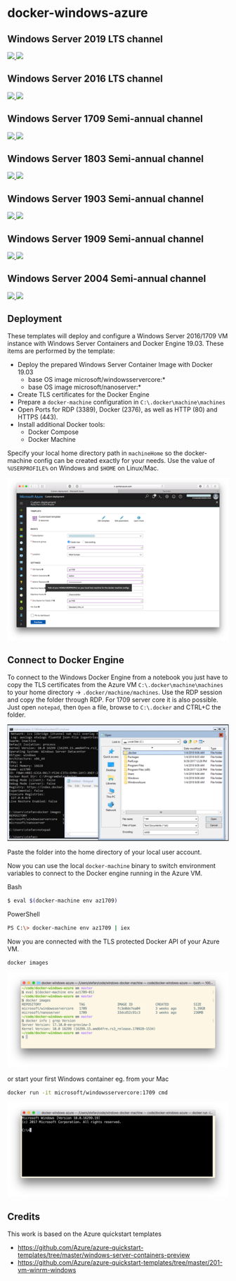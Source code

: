 # docker-windows-azure

## Windows Server 2019 LTS channel

<a href="https://portal.azure.com/#create/Microsoft.Template/uri/https%3A%2F%2Fraw.githubusercontent.com%2FStefanScherer%2Fdocker-windows-azure%2Fmain%2F2019%2Fazuredeploy.json" target="_blank">
    <img src="http://azuredeploy.net/deploybutton.png"/>
</a>
<a href="http://armviz.io/#/?load=https%3A%2F%2Fraw.githubusercontent.com%2FStefanScherer%2Fdocker-windows-azure%2Fmain%2F2019%2Fazuredeploy.json" target="_blank">
    <img src="http://armviz.io/visualizebutton.png"/>
</a>

## Windows Server 2016 LTS channel

<a href="https://portal.azure.com/#create/Microsoft.Template/uri/https%3A%2F%2Fraw.githubusercontent.com%2FStefanScherer%2Fdocker-windows-azure%2Fmain%2F2016%2Fazuredeploy.json" target="_blank">
    <img src="http://azuredeploy.net/deploybutton.png"/>
</a>
<a href="http://armviz.io/#/?load=https%3A%2F%2Fraw.githubusercontent.com%2FStefanScherer%2Fdocker-windows-azure%2Fmain%2F2016%2Fazuredeploy.json" target="_blank">
    <img src="http://armviz.io/visualizebutton.png"/>
</a>

## Windows Server 1709 Semi-annual channel

<a href="https://portal.azure.com/#create/Microsoft.Template/uri/https%3A%2F%2Fraw.githubusercontent.com%2FStefanScherer%2Fdocker-windows-azure%2Fmain%2F1709%2Fazuredeploy.json" target="_blank">
    <img src="http://azuredeploy.net/deploybutton.png"/>
</a>
<a href="http://armviz.io/#/?load=https%3A%2F%2Fraw.githubusercontent.com%2FStefanScherer%2Fdocker-windows-azure%2Fmain%2F1709%2Fazuredeploy.json" target="_blank">
    <img src="http://armviz.io/visualizebutton.png"/>
</a>

## Windows Server 1803 Semi-annual channel

<a href="https://portal.azure.com/#create/Microsoft.Template/uri/https%3A%2F%2Fraw.githubusercontent.com%2FStefanScherer%2Fdocker-windows-azure%2Fmain%2F1803%2Fazuredeploy.json" target="_blank">
    <img src="http://azuredeploy.net/deploybutton.png"/>
</a>
<a href="http://armviz.io/#/?load=https%3A%2F%2Fraw.githubusercontent.com%2FStefanScherer%2Fdocker-windows-azure%2Fmain%2F1803%2Fazuredeploy.json" target="_blank">
    <img src="http://armviz.io/visualizebutton.png"/>
</a>

## Windows Server 1903 Semi-annual channel

<a href="https://portal.azure.com/#create/Microsoft.Template/uri/https%3A%2F%2Fraw.githubusercontent.com%2FStefanScherer%2Fdocker-windows-azure%2Fmain%2F1903%2Fazuredeploy.json" target="_blank">
    <img src="http://azuredeploy.net/deploybutton.png"/>
</a>
<a href="http://armviz.io/#/?load=https%3A%2F%2Fraw.githubusercontent.com%2FStefanScherer%2Fdocker-windows-azure%2Fmain%2F1903%2Fazuredeploy.json" target="_blank">
    <img src="http://armviz.io/visualizebutton.png"/>
</a>

## Windows Server 1909 Semi-annual channel

<a href="https://portal.azure.com/#create/Microsoft.Template/uri/https%3A%2F%2Fraw.githubusercontent.com%2FStefanScherer%2Fdocker-windows-azure%2Fmain%2F1909%2Fazuredeploy.json" target="_blank">
    <img src="http://azuredeploy.net/deploybutton.png"/>
</a>
<a href="http://armviz.io/#/?load=https%3A%2F%2Fraw.githubusercontent.com%2FStefanScherer%2Fdocker-windows-azure%2Fmain%2F1909%2Fazuredeploy.json" target="_blank">
    <img src="http://armviz.io/visualizebutton.png"/>
</a>

## Windows Server 2004 Semi-annual channel

<a href="https://portal.azure.com/#create/Microsoft.Template/uri/https%3A%2F%2Fraw.githubusercontent.com%2FStefanScherer%2Fdocker-windows-azure%2Fmain%2F2004%2Fazuredeploy.json" target="_blank">
    <img src="http://azuredeploy.net/deploybutton.png"/>
</a>
<a href="http://armviz.io/#/?load=https%3A%2F%2Fraw.githubusercontent.com%2FStefanScherer%2Fdocker-windows-azure%2Fmain%2F2004%2Fazuredeploy.json" target="_blank">
    <img src="http://armviz.io/visualizebutton.png"/>
</a>

## Deployment

These templates will deploy and configure a Windows Server 2016/1709 VM instance with Windows Server Containers and Docker Engine 19.03. These items are performed by the template:

* Deploy the prepared Windows Server Container Image with Docker 19.03
  * base OS image microsoft/windowsservercore:\*
  * base OS image microsoft/nanoserver:\*
* Create TLS certificates for the Docker Engine
* Prepare a `docker-machine` configuration in `C:\.docker\machine\machines`
* Open Ports for RDP (3389), Docker (2376), as well as HTTP (80) and HTTPS (443).
* Install additional Docker tools:
  * Docker Compose
  * Docker Machine

Specify your local home directory path in `machineHome` so the docker-machine config can be created exactly for your needs. Use the value of `%USERPROFILE%` on Windows and `$HOME` on Linux/Mac.

![](images/az1709.png)

## Connect to Docker Engine

To connect to the Windows Docker Engine from a notebook you just have to copy the TLS certificates
from the Azure VM `C:\.docker\machine\machines` to your home directory -> `.docker/machine/machines`. Use the RDP session and copy the folder through RDP. For 1709 server core it is also possible. Just open `notepad`, then `Open` a file, browse to `C:\.docker` and CTRL+C the folder.

![](images/copy-certs-1709.png)

Paste the folder into the home directory of your local user account.

Now you can use the local `docker-machine` binary to switch environment variables to connect to the Docker engine running in the Azure VM.

Bash

```bash
$ eval $(docker-machine env az1709)
```

PowerShell

```bash
PS C:\> docker-machine env az1709 | iex
```

Now you are connected with the TLS protected Docker API of your Azure VM.

```bash
docker images
```

![docker-run-cmd](images/docker-images.png)

or start your first Windows container eg. from your Mac

```bash
docker run -it microsoft/windowsservercore:1709 cmd
```

![docker-run-cmd](images/docker-run-cmd.png)

## Credits

This work is based on the Azure quickstart templates

* https://github.com/Azure/azure-quickstart-templates/tree/master/windows-server-containers-preview
* https://github.com/Azure/azure-quickstart-templates/tree/master/201-vm-winrm-windows
